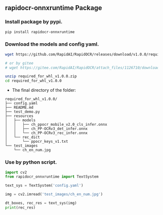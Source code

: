 ## rapidocr-onnxruntime Package

### Install package by pypi.
```bash
pip install rapidocr-onnxruntime
```

### Download the models and config yaml.
```bash
wget https://github.com/RapidAI/RapidOCR/releases/download/v1.0.0/required_for_whl_v1.0.0.zip

# or by gitee 
# wget https://gitee.com/RapidAI/RapidOCR/attach_files/1126710/download/required_for_whl_v1.0.0.zip

unzip required_for_whl_v1.0.0.zip
cd required_for_whl_v1.0.0

```
- The final directory of the folder:
```text
required_for_whl_v1.0.0/
├── config.yaml
├── README.md
├── test_demo.py
├── resources
│   ├── models
│   │   ├── ch_ppocr_mobile_v2.0_cls_infer.onnx
│   │   ├── ch_PP-OCRv3_det_infer.onnx
│   │   └── ch_PP-OCRv3_rec_infer.onnx
│   └── rec_dict
│       └── ppocr_keys_v1.txt
└── test_images
    └── ch_en_num.jpg
```

### Use by python script.
```python
import cv2
from rapidocr_onnxruntime import TextSystem

text_sys = TextSystem('config.yaml')

img = cv2.imread('test_images/ch_en_num.jpg')

dt_boxes, rec_res = text_sys(img)
print(rec_res)
```
